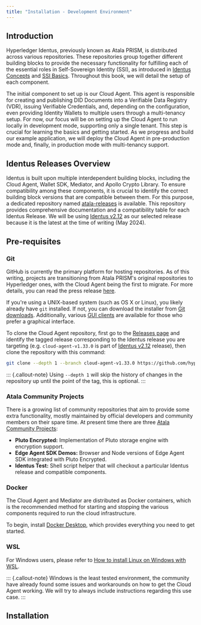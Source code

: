 ```yaml
---
title: "Installation - Development Environment"
---
```

## Introduction

Hyperledger Identus, previously known as Atala PRISM, is distributed across various repositories. These repositories group together different building blocks to provide the necessary functionality for fulfilling each of the essential roles in Self-Sovereign Identity (SSI), as introduced in [Identus Concepts](/section1/identus-concepts.html) and [SSI Basics](/section1/ssi-basics.html). Throughout this book, we will detail the setup of each component.

The initial component to set up is our Cloud Agent. This agent is responsible for creating and publishing DID Documents into a Verifiable Data Registry (VDR), issuing Verifiable Credentials, and, depending on the configuration, even providing Identity Wallets to multiple users through a multi-tenancy setup. For now, our focus will be on setting up the Cloud Agent to run locally in development mode, supporting only a single tenant. This step is crucial for learning the basics and getting started. As we progress and build our example application, we will deploy the Cloud Agent in pre-production mode and, finally, in production mode with multi-tenancy support.

## Identus Releases Overview

Identus is built upon multiple interdependent building blocks, including the Cloud Agent, Wallet SDK, Mediator, and Apollo Crypto Library. To ensure compatibility among these components, it is crucial to identify the correct building block versions that are compatible between them. For this purpose, a dedicated repository named [atala-releases](https://github.com/input-output-hk/atala-releases) is available. This repository provides comprehensive documentation and a compatibility table for each Identus Release. We will be using [Identus v2.12](https://github.com/input-output-hk/atala-releases/blob/master/Atala%20PRISM/2.12.md) as our selected release because it is the latest at the time of writing (May 2024).

## Pre-requisites

### Git

GitHub is currently the primary platform for hosting repositories. As of this writing, projects are transitioning from Atala PRISM's original repositories to Hyperledger ones, with the Cloud Agent being the first to migrate. For more details, you can read the press release [here](https://iohk.io/en/blog/posts/2023/12/04/iog-contributes-atala-prism-to-hyperledger-foundation/).

If you're using a UNIX-based system (such as OS X or Linux), you likely already have `git` installed. If not, you can download the installer from [Git downloads](https://www.git-scm.com/downloads). Additionally, various [GUI clients](https://www.git-scm.com/downloads/guis) are available for those who prefer a graphical interface.

To clone the Cloud Agent repository, first go to the [Releases page](https://github.com/hyperledger/identus-cloud-agent/releases) and identify the tagged release corresponding to the Identus release you are targeting (e.g. `cloud-agent-v1.33.0` is part of [Identus v2.12](https://github.com/input-output-hk/atala-releases/blob/master/Atala%20PRISM/2.12.md) release), then clone the repository with this command:

```bash
git clone --depth 1 --branch cloud-agent-v1.33.0 https://github.com/hyperledger/identus-cloud-agent
```

::: {.callout-note}
Using `--depth 1` will skip the history of changes in the repository up until the point of the tag, this is optional.
:::

### Atala Community Projects

There is a growing list of community repositories that aim to provide some extra functionality, mostly maintained by official developers and community members on their spare time. At present time there are three [Atala Community Projects](https://github.com/atala-community-projects):

- **Pluto Encrypted:** Implementation of Pluto storage engine with encryption support.
- **Edge Agent SDK Demos:** Browser and Node versions of Edge Agent SDK integrated with Pluto Encrypted.
- **Identus Test:** Shell script helper that will checkout a particular Identus release and compatible components.

### Docker

The Cloud Agent and Mediator are distributed as Docker containers, which is the recommended method for starting and stopping the various components required to run the cloud infrastructure.

To begin, install [Docker Desktop](https://www.docker.com/products/docker-desktop/), which provides everything you need to get started.

### WSL

For Windows users, please refer to [How to install Linux on Windows with WSL](https://learn.microsoft.com/en-us/windows/wsl/install). 

::: {.callout-note}
Windows is the least tested environment, the community have already found some issues and workarounds on how to get the Cloud Agent working. We will try to always include instructions regarding this use case.
:::

## Installation

